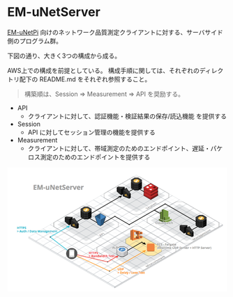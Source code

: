 EM-uNetServer
===========================================================================================

[EM-uNetPi](https://github.com/KONAMI/EM-uNetPi) 向けのネットワーク品質測定クライアントに対する、サーバサイド側のプログラム群。

下図の通り、大きく3つの構成から成る。

AWS上での構成を前提としている。
構成手順に関しては、それぞれのディレクトリ配下の README.md をそれぞれ参照すること。

> 構築順は、Session => Measurement => API を奨励する。

- API
	- クライアントに対して、認証機能・検証結果の保存/読込機能 を提供する
- Session
	- API に対してセッション管理の機能を提供する
- Measurement
	- クライアントに対して、帯域測定のためのエンドポイント、遅延・パケロス測定のためのエンドポイントを提供する

![Overview](EM-uNetServerOverview.png)
